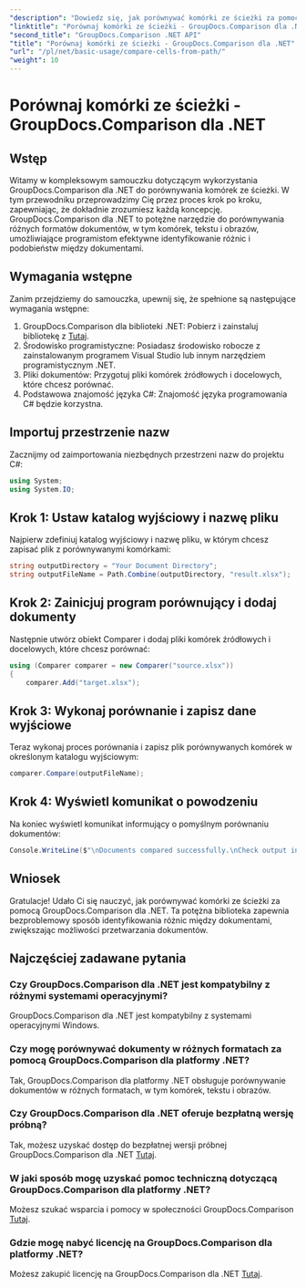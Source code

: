 ```yaml
---
"description": "Dowiedz się, jak porównywać komórki ze ścieżki za pomocą GroupDocs.Comparison dla platformy .NET. Skutecznie identyfikuj różnice między dokumentami."
"linktitle": "Porównaj komórki ze ścieżki - GroupDocs.Comparison dla .NET"
"second_title": "GroupDocs.Comparison .NET API"
"title": "Porównaj komórki ze ścieżki - GroupDocs.Comparison dla .NET"
"url": "/pl/net/basic-usage/compare-cells-from-path/"
"weight": 10
---
```


# Porównaj komórki ze ścieżki - GroupDocs.Comparison dla .NET

## Wstęp
Witamy w kompleksowym samouczku dotyczącym wykorzystania GroupDocs.Comparison dla .NET do porównywania komórek ze ścieżki. W tym przewodniku przeprowadzimy Cię przez proces krok po kroku, zapewniając, że dokładnie zrozumiesz każdą koncepcję. GroupDocs.Comparison dla .NET to potężne narzędzie do porównywania różnych formatów dokumentów, w tym komórek, tekstu i obrazów, umożliwiające programistom efektywne identyfikowanie różnic i podobieństw między dokumentami.
## Wymagania wstępne
Zanim przejdziemy do samouczka, upewnij się, że spełnione są następujące wymagania wstępne:
1. GroupDocs.Comparison dla biblioteki .NET: Pobierz i zainstaluj bibliotekę z [Tutaj](https://releases.groupdocs.com/comparison/net/).
2. Środowisko programistyczne: Posiadasz środowisko robocze z zainstalowanym programem Visual Studio lub innym narzędziem programistycznym .NET.
3. Pliki dokumentów: Przygotuj pliki komórek źródłowych i docelowych, które chcesz porównać.
4. Podstawowa znajomość języka C#: Znajomość języka programowania C# będzie korzystna.

## Importuj przestrzenie nazw
Zacznijmy od zaimportowania niezbędnych przestrzeni nazw do projektu C#:
```csharp
using System;
using System.IO;
```
## Krok 1: Ustaw katalog wyjściowy i nazwę pliku
Najpierw zdefiniuj katalog wyjściowy i nazwę pliku, w którym chcesz zapisać plik z porównywanymi komórkami:
```csharp
string outputDirectory = "Your Document Directory";
string outputFileName = Path.Combine(outputDirectory, "result.xlsx");
```
## Krok 2: Zainicjuj program porównujący i dodaj dokumenty
Następnie utwórz obiekt Comparer i dodaj pliki komórek źródłowych i docelowych, które chcesz porównać:
```csharp
using (Comparer comparer = new Comparer("source.xlsx"))
{
    comparer.Add("target.xlsx");
```
## Krok 3: Wykonaj porównanie i zapisz dane wyjściowe
Teraz wykonaj proces porównania i zapisz plik porównywanych komórek w określonym katalogu wyjściowym:
```csharp
comparer.Compare(outputFileName);
```
## Krok 4: Wyświetl komunikat o powodzeniu
Na koniec wyświetl komunikat informujący o pomyślnym porównaniu dokumentów:
```csharp
Console.WriteLine($"\nDocuments compared successfully.\nCheck output in {outputDirectory}.");
```

## Wniosek
Gratulacje! Udało Ci się nauczyć, jak porównywać komórki ze ścieżki za pomocą GroupDocs.Comparison dla .NET. Ta potężna biblioteka zapewnia bezproblemowy sposób identyfikowania różnic między dokumentami, zwiększając możliwości przetwarzania dokumentów.
## Najczęściej zadawane pytania
### Czy GroupDocs.Comparison dla .NET jest kompatybilny z różnymi systemami operacyjnymi?
GroupDocs.Comparison dla .NET jest kompatybilny z systemami operacyjnymi Windows.
### Czy mogę porównywać dokumenty w różnych formatach za pomocą GroupDocs.Comparison dla platformy .NET?
Tak, GroupDocs.Comparison dla platformy .NET obsługuje porównywanie dokumentów w różnych formatach, w tym komórek, tekstu i obrazów.
### Czy GroupDocs.Comparison dla .NET oferuje bezpłatną wersję próbną?
Tak, możesz uzyskać dostęp do bezpłatnej wersji próbnej GroupDocs.Comparison dla .NET [Tutaj](https://releases.groupdocs.com/).
### W jaki sposób mogę uzyskać pomoc techniczną dotyczącą GroupDocs.Comparison dla platformy .NET?
Możesz szukać wsparcia i pomocy w społeczności GroupDocs.Comparison [Tutaj](https://forum.groupdocs.com/c/comparison/12).
### Gdzie mogę nabyć licencję na GroupDocs.Comparison dla platformy .NET?
Możesz zakupić licencję na GroupDocs.Comparison dla .NET [Tutaj](https://purchase.groupdocs.com/buy).